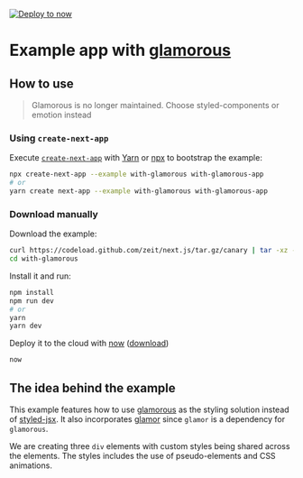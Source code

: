 [![Deploy to now](https://deploy.now.sh/static/button.svg)](https://deploy.now.sh/?repo=https://github.com/zeit/next.js/tree/master/examples/with-glamorous)

# Example app with [glamorous](https://github.com/kentcdodds/glamorous)

## How to use

> Glamorous is no longer maintained. Choose styled-components or emotion instead

### Using `create-next-app`

Execute [`create-next-app`](https://github.com/segmentio/create-next-app) with [Yarn](https://yarnpkg.com/lang/en/docs/cli/create/) or [npx](https://github.com/zkat/npx#readme) to bootstrap the example:

```bash
npx create-next-app --example with-glamorous with-glamorous-app
# or
yarn create next-app --example with-glamorous with-glamorous-app
```

### Download manually

Download the example:

```bash
curl https://codeload.github.com/zeit/next.js/tar.gz/canary | tar -xz --strip=2 next.js-canary/examples/with-glamorous
cd with-glamorous
```

Install it and run:

```bash
npm install
npm run dev
# or
yarn
yarn dev
```

Deploy it to the cloud with [now](https://zeit.co/now) ([download](https://zeit.co/download))

```bash
now
```

## The idea behind the example

This example features how to use [glamorous](https://github.com/kentcdodds/glamorous) as the styling solution instead of [styled-jsx](https://github.com/zeit/styled-jsx). It also incorporates [glamor](https://github.com/threepointone/glamor) since `glamor` is a dependency for `glamorous`.

We are creating three `div` elements with custom styles being shared across the elements. The styles includes the use of pseudo-elements and CSS animations.
